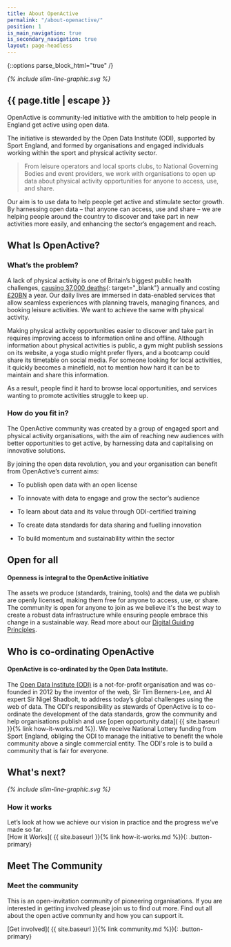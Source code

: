 ```yaml
---
title: About OpenActive
permalink: "/about-openactive/"
position: 1
is_main_navigation: true
is_secondary_navigation: true
layout: page-headless
---
```


{::options parse_block_html="true" /}

<!--  ---------------->
<!-- HERO BLOCK -->
<!--  ---------------->
<article markdown="0" class="hero--simple">
<i class="line-graphic">{% include slim-line-graphic.svg %}</i>
<div class="one">
<h1>{{ page.title | escape }}</h1>
<p>OpenActive is community-led initiative with the ambition to help people in England get active using open data. </p>
<p>The initiative is stewarded by the Open Data Institute (ODI), supported by Sport England, and formed by organisations and engaged individuals working within the sport and physical activity sector.</p>
</div>
</article>

<!--  ---------------->
<!-- TEXT BLOCK -->
<!--  ---------------->
<article>
<div class="one">

<blockquote>
From leisure operators and local sports clubs, to National Governing Bodies and event providers, we work with organisations to open up data about physical activity opportunities for anyone to access, use, and share.
</blockquote>

Our aim is to use data to help people get active and stimulate sector growth.
By harnessing open data – that anyone can access, use and share – we are helping people around the country to discover and take part in new activities more easily, and enhancing the sector’s engagement and reach.
</div>
</article>

<!--  ---------------->
<!-- FIFTY-TEXT BLOCK -->
<!--  ---------------->
<article class="title-row">
<h2 class="sub-heading-two">What Is OpenActive?</h2>
<div class="two">

### What’s the problem?

A lack of physical activity is one of Britain’s biggest public health challenges, [causing 37,000 deaths](http://webarchive.nationalarchives.gov.uk/20170106081014/http://www.apho.org.uk/RESOURCE/VIEW.ASPX?RID=123459){: target="_blank"} annually and costing [£20BN](https://www.gov.uk/government/uploads/system/uploads/attachment_data/file/279657/moving_living_more_inspired_2012.pdf) a year.
Our daily lives are immersed in data-enabled services that allow seamless experiences with planning travels, managing finances, and booking leisure activities. We want to achieve the same with physical activity.

Making physical activity opportunities easier to discover and take part in requires improving access to information online and offline. Although information about physical activities is public, a gym might publish sessions on its website, a yoga studio might prefer flyers, and a bootcamp could share its timetable on social media. For someone looking for local activities, it quickly becomes a minefield, not to mention how hard it can be to maintain and share this information.

As a result, people find it hard to browse local opportunities, and services wanting to promote activities struggle to keep up.

</div>
<div class="two">





### How do you fit in?

The OpenActive community was created by a group of engaged sport and physical activity organisations, with the aim of reaching new audiences with better opportunities to get active, by harnessing data and capitalising on innovative solutions.

By joining the open data revolution, you and your organisation can benefit from OpenActive’s current aims:

* To publish open data with an open license

* To innovate with data to engage and grow the sector’s audience

* To learn about data and its value through ODI-certified training

* To create data standards for data sharing and fuelling innovation

* To build momentum and sustainability within the sector

</div>
</article>

<!--  ---------------->
<!-- TEXT AREA-->
<!--  ---------------->
<article class="title-row">
<h2 class="sub-heading-two">Open for all</h2>
<div class="one">

#### Openness is integral to the OpenActive initiative

The assets we produce (standards, training, tools) and the data we publish are openly licensed, making them free for anyone to access, use, or share.
The community is open for anyone to join as we believe it's the best way to create a robust data infrastructure while ensuring people embrace this change in a sustainable way.
Read more about our [Digital Guiding Principles](digital-guiding-principles).

</div>
</article>

<!--  ---------------->
<!-- TEXT AREA-->
<!--  ---------------->
<article class="title-row">
<h2 class="sub-heading-two">Who is co-ordinating OpenActive</h2>
<div class="one">

#### OpenActive is co-ordinated by the Open Data Institute.

The [Open Data Institute (ODI)](http://theodi.org) is a not-for-profit organisation and was co-founded in 2012 by the inventor of the web, Sir Tim Berners-Lee, and AI expert Sir Nigel Shadbolt, to address today’s global challenges using the web of data.
The ODI's responsibility as stewards of  OpenActive is to co-ordinate the development of the data standards, grow the community and help organisations publish and use [open opportunity data]( {{ site.baseurl }}{% link how-it-works.md %}). We receive National Lottery funding from Sport England, obliging the ODI to manage the initiative to benefit the whole community above a single commercial entity.
The ODI's role is to build a community that is fair for everyone.

</div>
</article>

<!--  ---------------->
<!-- HOW IT WORKS CALL TO ACTION -->
<!--  ---------------->
<article markdown="0" class="call_to_action--full-width">
<h2 class="sub-heading-two">What's next?</h2>
<i class="line-graphic">{% include slim-line-graphic.svg %}</i>
<div markdown="1" class="one">

### How it works

Let’s look at how we achieve our vision in practice and the progress we’ve made so far.  
[How it Works]( {{ site.baseurl }}{% link how-it-works.md %}){: .button-primary}

</div>
<figure>
<div class="mask"></div>
<div class="image" style="background: url({{ site.baseurl }}/uploads/Lesson-in-karate-school.jpg)center center / cover no-repeat;"></div>
</figure>
</article>




<!--  ---------------->
<!-- COMMUNITY CALL TO ACTION -->
<!--  ---------------->
<article class="call_to_action--wide">
<h2 class="sub-heading-two">Meet The Community</h2>

<div class="one">

### Meet the community

This is an open-invitation community of pioneering organisations. If you are interested in getting involved please join us to find out more.
Find out all about the open active community and how you can support it.

[Get involved]( {{ site.baseurl }}{% link community.md %}){: .button-primary}

<div class="line-graphic"></div>

</div>
</article>